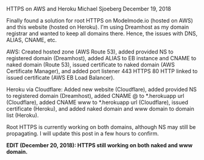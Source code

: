 HTTPS on AWS and Heroku
Michael Sjoeberg
December 19, 2018

Finally found a solution for root HTTPS on Modelmode.io (hosted on AWS) and this website (hosted on Heroku). I'm using Dreamhost as my domain registrar and wanted to keep all domains there. Hence, the issues with DNS, ALIAS, CNAME, etc.

AWS: Created hosted zone (AWS Route 53), added provided NS to registered domain (Dreamhost), added ALIAS to EB instance and CNAME to naked domain (Route 53), issued certificate to naked domain (AWS Certificate Manager), and added port listener 443 HTTPS 80 HTTP linked to issued certificate (AWS EB Load Balancer).

Heroku via Cloudflare: Added new website (Cloudflare), added provided NS to registered domain (Dreamhost), added CNAME @ to \*.herokuapp url (Cloudflare), added CNAME www to \*.herokuapp url (Cloudflare), issued certificate (Heroku), and added naked domain and www domain to domain list (Heroku).

Root HTTPS is currently working on both domains, although NS may still be propagating. I will update this post in a few hours to confirm.

**EDIT (December 20, 2018): HTTPS still working on both naked and www domain.**